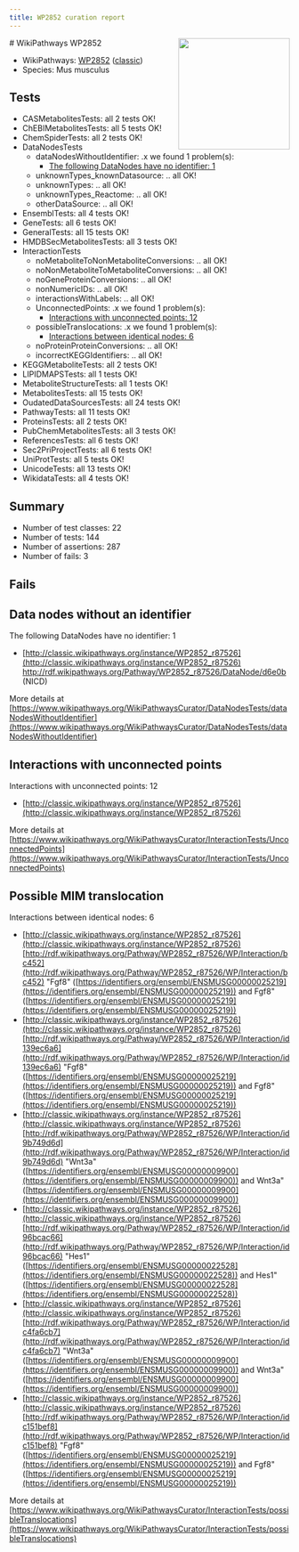 ```yaml
---
title: WP2852 curation report
---
```


<img style="float: right; width: 200px" src="https://upload.wikimedia.org/wikipedia/commons/thumb/8/83/Wplogo_with_text_500.png/640px-Wplogo_with_text_500.png" />
# WikiPathways WP2852

* WikiPathways: [WP2852](https://wikipathways.org/pathways/WP2852) ([classic](https://classic.wikipathways.org/instance/WP2852))
* Species: Mus musculus
## Tests
* CASMetabolitesTests: all 2 tests OK!
* ChEBIMetabolitesTests: all 5 tests OK!
* ChemSpiderTests: all 2 tests OK!
* DataNodesTests
    * dataNodesWithoutIdentifier: .x we found 1 problem(s):
        * [The following DataNodes have no identifier: 1](#d2d32fa0)
    * unknownTypes_knownDatasource: .. all OK!
    * unknownTypes: .. all OK!
    * unknownTypes_Reactome: .. all OK!
    * otherDataSource: .. all OK!
* EnsemblTests: all 4 tests OK!
* GeneTests: all 6 tests OK!
* GeneralTests: all 15 tests OK!
* HMDBSecMetabolitesTests: all 3 tests OK!
* InteractionTests
    * noMetaboliteToNonMetaboliteConversions: .. all OK!
    * noNonMetaboliteToMetaboliteConversions: .. all OK!
    * noGeneProteinConversions: .. all OK!
    * nonNumericIDs: .. all OK!
    * interactionsWithLabels: .. all OK!
    * UnconnectedPoints: .x we found 1 problem(s):
        * [Interactions with unconnected points: 12](#7f1d4079)
    * possibleTranslocations: .x we found 1 problem(s):
        * [Interactions between identical nodes: 6](#1c11820b)
    * noProteinProteinConversions: .. all OK!
    * incorrectKEGGIdentifiers: .. all OK!
* KEGGMetaboliteTests: all 2 tests OK!
* LIPIDMAPSTests: all 1 tests OK!
* MetaboliteStructureTests: all 1 tests OK!
* MetabolitesTests: all 15 tests OK!
* OudatedDataSourcesTests: all 24 tests OK!
* PathwayTests: all 11 tests OK!
* ProteinsTests: all 2 tests OK!
* PubChemMetabolitesTests: all 3 tests OK!
* ReferencesTests: all 6 tests OK!
* Sec2PriProjectTests: all 6 tests OK!
* UniProtTests: all 5 tests OK!
* UnicodeTests: all 13 tests OK!
* WikidataTests: all 4 tests OK!


## Summary

* Number of test classes: 22
* Number of tests: 144
* Number of assertions: 287
* Number of fails: 3

## Fails

<a name="d2d32fa0" />

## Data nodes without an identifier

The following DataNodes have no identifier: 1

* [http://classic.wikipathways.org/instance/WP2852_r87526](http://classic.wikipathways.org/instance/WP2852_r87526) http://rdf.wikipathways.org/Pathway/WP2852_r87526/DataNode/d6e0b (NICD)


More details at [https://www.wikipathways.org/WikiPathwaysCurator/DataNodesTests/dataNodesWithoutIdentifier](https://www.wikipathways.org/WikiPathwaysCurator/DataNodesTests/dataNodesWithoutIdentifier)

<a name="7f1d4079" />

## Interactions with unconnected points

Interactions with unconnected points: 12

* [http://classic.wikipathways.org/instance/WP2852_r87526](http://classic.wikipathways.org/instance/WP2852_r87526)


More details at [https://www.wikipathways.org/WikiPathwaysCurator/InteractionTests/UnconnectedPoints](https://www.wikipathways.org/WikiPathwaysCurator/InteractionTests/UnconnectedPoints)

<a name="1c11820b" />

## Possible MIM translocation

Interactions between identical nodes: 6

* [http://classic.wikipathways.org/instance/WP2852_r87526](http://classic.wikipathways.org/instance/WP2852_r87526) [http://rdf.wikipathways.org/Pathway/WP2852_r87526/WP/Interaction/bc452](http://rdf.wikipathways.org/Pathway/WP2852_r87526/WP/Interaction/bc452) "Fgf8" ([https://identifiers.org/ensembl/ENSMUSG00000025219](https://identifiers.org/ensembl/ENSMUSG00000025219)) and 
Fgf8" ([https://identifiers.org/ensembl/ENSMUSG00000025219](https://identifiers.org/ensembl/ENSMUSG00000025219))
* [http://classic.wikipathways.org/instance/WP2852_r87526](http://classic.wikipathways.org/instance/WP2852_r87526) [http://rdf.wikipathways.org/Pathway/WP2852_r87526/WP/Interaction/id139ec6a6](http://rdf.wikipathways.org/Pathway/WP2852_r87526/WP/Interaction/id139ec6a6) "Fgf8" ([https://identifiers.org/ensembl/ENSMUSG00000025219](https://identifiers.org/ensembl/ENSMUSG00000025219)) and 
Fgf8" ([https://identifiers.org/ensembl/ENSMUSG00000025219](https://identifiers.org/ensembl/ENSMUSG00000025219))
* [http://classic.wikipathways.org/instance/WP2852_r87526](http://classic.wikipathways.org/instance/WP2852_r87526) [http://rdf.wikipathways.org/Pathway/WP2852_r87526/WP/Interaction/id9b749d6d](http://rdf.wikipathways.org/Pathway/WP2852_r87526/WP/Interaction/id9b749d6d) "Wnt3a" ([https://identifiers.org/ensembl/ENSMUSG00000009900](https://identifiers.org/ensembl/ENSMUSG00000009900)) and 
Wnt3a" ([https://identifiers.org/ensembl/ENSMUSG00000009900](https://identifiers.org/ensembl/ENSMUSG00000009900))
* [http://classic.wikipathways.org/instance/WP2852_r87526](http://classic.wikipathways.org/instance/WP2852_r87526) [http://rdf.wikipathways.org/Pathway/WP2852_r87526/WP/Interaction/id96bcac66](http://rdf.wikipathways.org/Pathway/WP2852_r87526/WP/Interaction/id96bcac66) "Hes1" ([https://identifiers.org/ensembl/ENSMUSG00000022528](https://identifiers.org/ensembl/ENSMUSG00000022528)) and 
Hes1" ([https://identifiers.org/ensembl/ENSMUSG00000022528](https://identifiers.org/ensembl/ENSMUSG00000022528))
* [http://classic.wikipathways.org/instance/WP2852_r87526](http://classic.wikipathways.org/instance/WP2852_r87526) [http://rdf.wikipathways.org/Pathway/WP2852_r87526/WP/Interaction/idc4fa6cb7](http://rdf.wikipathways.org/Pathway/WP2852_r87526/WP/Interaction/idc4fa6cb7) "Wnt3a" ([https://identifiers.org/ensembl/ENSMUSG00000009900](https://identifiers.org/ensembl/ENSMUSG00000009900)) and 
Wnt3a" ([https://identifiers.org/ensembl/ENSMUSG00000009900](https://identifiers.org/ensembl/ENSMUSG00000009900))
* [http://classic.wikipathways.org/instance/WP2852_r87526](http://classic.wikipathways.org/instance/WP2852_r87526) [http://rdf.wikipathways.org/Pathway/WP2852_r87526/WP/Interaction/idc151bef8](http://rdf.wikipathways.org/Pathway/WP2852_r87526/WP/Interaction/idc151bef8) "Fgf8" ([https://identifiers.org/ensembl/ENSMUSG00000025219](https://identifiers.org/ensembl/ENSMUSG00000025219)) and 
Fgf8" ([https://identifiers.org/ensembl/ENSMUSG00000025219](https://identifiers.org/ensembl/ENSMUSG00000025219))


More details at [https://www.wikipathways.org/WikiPathwaysCurator/InteractionTests/possibleTranslocations](https://www.wikipathways.org/WikiPathwaysCurator/InteractionTests/possibleTranslocations)

